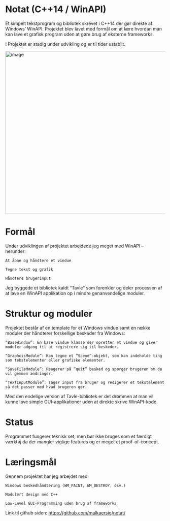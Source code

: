# Notat (C++14 / WinAPI) 

Et simpelt tekstprogram og bibliotek skrevet i C++14 der gør direkte af Windows’ WinAPI. Projektet blev lavet med formål om at lære hvordan man kan lave et grafisk program uden at gøre brug af eksterne frameworks. 

 ! Projektet er stadig under udvikling og er til tider ustabilt. 
 
<img width="838" height="513" alt="image" src="https://github.com/user-attachments/assets/512e5fba-bc61-4f2c-8125-eb2a6f90a749" />

# Formål 

Under udviklingen af projektet arbejdede jeg meget med WinAPI – herunder: 

    At åbne og håndtere et vindue 

    Tegne tekst og grafik 

    Håndtere brugerinput  

Jeg byggede et bibliotek kaldt “Tavle” som forenkler og deler processen af at lave en WinAPI applikation op i mindre genanvendelige moduler. 

# Struktur og moduler  

Projektet består af en template for et Windows vindue samt en række moduler der håndterer forskellige beskeder fra Windows: 

    “BaseWindow”: En base vindue klasse der opretter et vindue og giver moduler adgang til at registrere sig til beskeder. 

    “GraphcisModule”: Kan tegne et “Scene”-objekt, som kan indeholde ting som tekstelementer eller grafiske elementer. 

    “SaveFileModule”: Reagerer på “quit” besked og spørger brugeren om de vil gemmen ændringer. 

    “TextInputModule”: Tager input fra bruger og redigerer et tekstelement så det passer med hvad brugeren gør. 

Med den endelige version af Tavle-bibliotek er det drømmen at man vil kunne lave simple GUI-applikationer uden at direkte skrive WinAPI-kode. 

# Status  

Programmet fungerer teknisk set, men bør ikke bruges som et færdigt værktøj da der mangler vigtige features og er meget et proof-of-concept. 

# Læringsmål 

Gennem projektet har jeg arbejdet med: 

    Windows beskedhåndtering (WM_PAINT, WM_DESTROY, osv.) 

    Modulært design med C++ 

    Low-Level GUI-Programming uden brug af frameworks 

Link til github siden: https://github.com/malkaersig/notat/

